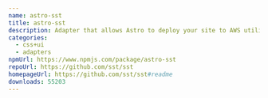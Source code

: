 ```yaml
---
name: astro-sst
title: astro-sst
description: Adapter that allows Astro to deploy your site to AWS utilizing SST.
categories:
  - css+ui
  - adapters
npmUrl: https://www.npmjs.com/package/astro-sst
repoUrl: https://github.com/sst/sst
homepageUrl: https://github.com/sst/sst#readme
downloads: 55203
---
```

